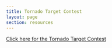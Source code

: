 ```yaml
---
title: Tornado Target Contest
layout: page
section: resources
---
```

[Click here for the Tornado Target Contest](https://sites.google.com/iastate.edu/ttc23)
